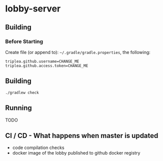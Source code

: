 # lobby-server


## Building


### Before Starting

Create file (or append to):  `~/.gradle/gradle.properties`, the following:

```
triplea.github.username=CHANGE_ME
triplea.github.access.token=CHANGE_ME
```


## Building

```
./gradlew check
```

## Running 

TODO


## CI / CD  - What happens when master is updated

- code compilation checks
- docker image of the lobby published to github docker registry





